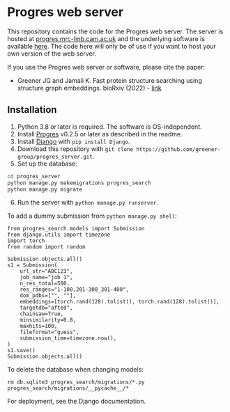 # Progres web server

This repository contains the code for the Progres web server.
The server is hosted at [progres.mrc-lmb.cam.ac.uk](https://progres.mrc-lmb.cam.ac.uk) and the underlying software is available [here](https://github.com/greener-group/progres).
The code here will only be of use if you want to host your own version of the web server.

If you use the Progres web server or software, please cite the paper:

- Greener JG and Jamali K. Fast protein structure searching using structure graph embeddings. bioRxiv (2022) - [link](https://www.biorxiv.org/content/10.1101/2022.11.28.518224)

## Installation

1. Python 3.8 or later is required. The software is OS-independent.
2. Install [Progres](https://github.com/greener-group/progres) v0.2.5 or later as described in the readme.
3. Install [Django](https://www.djangoproject.com) with `pip install Django`.
4. Download this repository with `git clone https://github.com/greener-group/progres_server.git`.
5. Set up the database:
```bash
cd progres_server
python manage.py makemigrations progres_search
python manage.py migrate
```
6. Run the server with `python manage.py runserver`.

To add a dummy submission from `python manage.py shell`:
```
from progres_search.models import Submission
from django.utils import timezone
import torch
from random import random

Submission.objects.all()
s1 = Submission(
    url_str="ABC123",
    job_name="job 1",
    n_res_total=500,
    res_ranges="1-100,201-300_301-400",
    dom_pdbs=["", ""],
    embeddings=[torch.rand(128).tolist(), torch.rand(128).tolist()],
    targetdb="afted",
    chainsaw=True,
    minsimilarity=0.8,
    maxhits=100,
    fileformat="guess",
    submission_time=timezone.now(),
)
s1.save()
Submission.objects.all()
```
To delete the database when changing models:
```
rm db.sqlite3 progres_search/migrations/*.py progres_search/migrations/__pycache__/*
```

For deployment, see the Django documentation.
